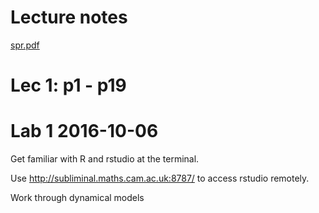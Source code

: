 
# Lecture notes

[spr.pdf](spr.pdf)

# Lec 1: p1 - p19

# Lab 1 2016-10-06

Get familiar with R and rstudio at the terminal.

Use http://subliminal.maths.cam.ac.uk:8787/ to access rstudio
remotely.

Work through dynamical models 


